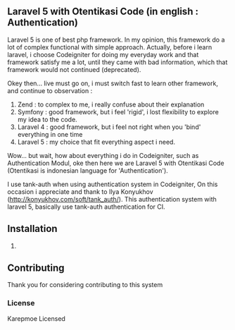 ## Laravel 5 with Otentikasi Code (in english : Authentication)

Laravel 5 is one of best php framework. In my opinion, this framework do a lot of complex functional with simple approach.
Actually, before i learn laravel, i choose Codeigniter for doing my everyday work and that framework satisfy me a lot,
until they came with bad information, which that framework would not continued (deprecated).

Okey then... live must go on, i must switch fast to learn other framework, and continue to observation :
1. Zend : to complex to me, i really confuse about their explanation
2. Symfony : good framework, but i feel 'rigid', i lost flexibility to explore my idea to the code.
3. Laravel 4 : good framework, but i feel not right when you 'bind' everything in one time
4. Laravel 5 : my choice that fit everything aspect i need.

Wow... but wait, how about everything i do in Codeigniter, such as Authentication Modul, oke then here we are
Laravel 5 with Otentikasi Code (Otentikasi is indonesian language for 'Authentication').

I use tank-auth when using authentication system in Codeigniter, On this occasion i appreciate and thank to
Ilya Konyukhov (http://konyukhov.com/soft/tank_auth/). This authentication system with laravel 5, basically use
tank-auth authentication for CI.

## Installation

1.

## Contributing

Thank you for considering contributing to this system

### License

Karepmoe Licensed
